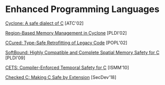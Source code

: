 # Enhanced Programming Languages

[Cyclone: A safe dialect of C](http://trevorjim.com/papers/usenix2002.pdf) [ATC'02]

[Region-Based Memory Management in Cyclone](https://www.cs.umd.edu/projects/cyclone/papers/cyclone-regions.pdf) [PLDI'02]

[CCured: Type-Safe Retrofitting of Legacy Code](http://scottmcpeak.com/papers/ccured_popl02.pdf) [POPL'02]

[SoftBound: Highly Compatible and Complete Spatial Memory Safety for C](https://www.cis.upenn.edu/acg/papers/pldi09_softbound.pdf) [PLDI'09]

[CETS: Compiler-Enforced Temporal Safety for C](http://www.cis.upenn.edu/acg/papers/ismm10_cets.pdf) [ISMM'10]

[Checked C: Making C Safe by Extension](https://www.microsoft.com/en-us/research/uploads/prod/2018/09/checkedc-secdev2018-preprint.pdf) [SecDev'18]

